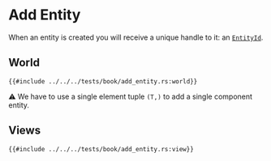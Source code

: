 # Add Entity

When an entity is created you will receive a unique handle to it: an [`EntityId`](https://docs.rs/shipyard/0.5/shipyard/struct.EntityId.html).

## World

```rust, noplaypen
{{#include ../../../tests/book/add_entity.rs:world}}
```

⚠️ We have to use a single element tuple `(T,)` to add a single component entity.

## Views

```rust, noplaypen
{{#include ../../../tests/book/add_entity.rs:view}}
```
